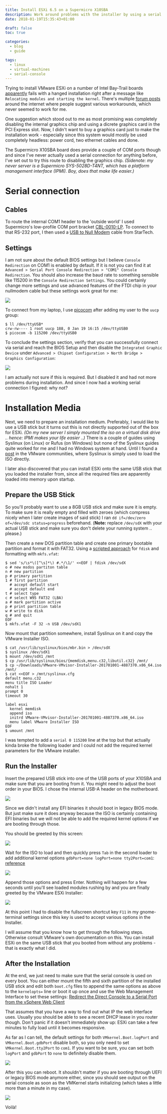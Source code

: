 ```yaml
---
title: Install ESXi 6.5 on a Supermicro X10SBA
description: Work around problems with the installer by using a serial connection.
date: 2018-01-19T15:35:43+01:00

draft: false
toc: true

categories:
  - blog
  - guide

tags:
  - linux
  - virtual-machines
  - serial-console
---
```


Trying to install VMware ESXi on a number of Intel Bay-Trail boards [apparently]
fails with a hanged installation right after a message like `Relocating modules
and starting the kernel`. There's multiple [forum posts] around the internet
where people suggest various workarounds, which never seemed to work for me.

[apparently]: https://communities.vmware.com/thread/481198
[forum posts]: https://www.vdr-portal.de/forum/index.php?thread/123723-esxi-auf-intel-baytrail-celeron-j1900-board/

One suggestion which stood out to me as most promising was completely disabling
the internal graphics chip and using a dicrete graphics card in the PCI Express
slot. Now, I didn't want to buy a graphics card just to make the installation
work - especially since this system would mostly be used completely headless:
power cord, two ethernet cables and done.

The Supermicro X10SBA board does provide a couple of COM ports though and since
I've never actually used a serial connection for anything before, I've set out
to try this route to disabling the graphics chip. _(Sidenote: my never server is
a Supermicro SYS-5028D-T4NT, which has a platform management interface (IPMI).
Boy, does that make life easier.)_

# Serial connection

## Cables

To route the internal COM1 header to the 'outside world' I used Supermicro's
low-profile COM port bracket [CBL-0010-LP]. To connect to that RS-232 port, I
then used a [USB to Null Modem] cable from StarTech.

[CBL-0010-LP]: https://www.sona.de/.187895229
[USB to Null Modem]: https://www.startech.com/Cards-Adapters/Serial-Cards-Adapters/USB-to-Null-Modem-RS232-DB9-Serial-Adapter-Cable-DCE-FTDI~ICUSB232FTN

## Settings

I am not sure about the default BIOS settings but I believe `Console
Redirection` on COM1 is enabled by default. If it is not you can find it at
`Advanced > Serial Port Console Redirection > "COM1" Console Redirection`. You
should also increase the baud rate to something sensible like 115200 in the
`Console Redirection Settings`. You could certainly change more settings and use
advanced features of the FTDI chip in your nullmodem cable but these settings
work great for me:

![](/images/install-esxi-6.5-on-a-supermicro-x10sba/6.png)

To connect from my laptop, I use [picocom](https://linux.die.net/man/8/picocom)
after adding my user to the `uucp` group:
```
$ ll /dev/ttyUSB*
crw-rw---- 1 root uucp 188, 0 Jan 19 16:15 /dev/ttyUSB0
$ picocom -b 115200 /dev/ttyUSB0
```

To conclude the settings section, verify that you can successfully connect via
serial and reach the BIOS Setup and then disable the `Integrated Graphic Device`
under `Advanced > Chipset Configuration > North Bridge > Graphics
Configuration`:

![](/images/install-esxi-6.5-on-a-supermicro-x10sba/7.png)

I am actually not sure if this is required. But I disabled it and had not
more problems during installation. And since I now had a working serial
connection I figured: why not?

# Installation Media

Next, we need to prepare an installation medium. Preferably, I would like to use
a USB stick but it turns out this is not directly supported out of the box for
ESXi. _(On my new server I simply mounted the iso on a virtual disk drive ..
hence: IPMI makes your life easier ..)_ There is a couple of guides using
Syslinux (on Linux) or Rufus (on Windows) but none of the Syslinux guides quite
worked for me and I had no Windows system at hand. Until I found a [post] in the
VMware communities, where Syslinux is simply used to load the ISO directly.

I later also discovered that you can install ESXi onto the same USB stick that
you loaded the installer from, since all the required files are apparently
loaded into memory upon startup.

## Prepare the USB Stick

So you'll probably want to use a 8GB USB stick and make sure it is empty. To
make sure it is really empty and filled with zeroes (which compress nicely when
I later create images of said stick) I ran `dd if=/dev/zero of=/dev/sdc
status=progress` beforehand. (__Note:__ replace `/dev/sdX` with your actual USB
stick and make sure you don't delete your running system .. please.)

Then create a new DOS partition table and create one primary bootable partition
and format it with FAT32. Using a [scripted approach] for `fdisk` and formatting
with `mkfs.vfat`:

[post]: https://communities.vmware.com/thread/474473
[scripted approach]: https://superuser.com/a/984637

```
$ sed 's/\s*\([^\s]*\) #.*/\1/' <<EOF | fdisk /dev/sdX
o # new msdos partiton table
n # new partition
p # primary partition
1 # first partition
  # accept default start
  # accept default end
t # select type
c # select W95 FAT32 (LBA)
a # mark partition active
p # print partition table
w # write to disk
q # and quit
EOF
$ mkfs.vfat -F 32 -n USB /dev/sdX1
```

Now mount that partition somewhere, install Syslinux on it and copy the VMware
Installer ISO.

```
$ cat /usr/lib/syslinux/bios/mbr.bin > /dev/sdX
$ syslinux /dev/sdX1
$ mount /dev/sdX1 /mnt
$ cp /usr/lib/syslinux/bios/{memdisk,menu.c32,libutil.c32} /mnt/
$ cp ~/Downloads/VMware-VMvisor-Installer-201701001-4887370.x86_64.iso /mnt/
$ cat <<EOF > /mnt/syslinux.cfg
default menu.c32
menu title ISO Loader
nohalt 1
prompt 0
timeout 30

label esxi
  kernel memdisk
  append iso
  initrd VMware-VMvisor-Installer-201701001-4887370.x86_64.iso
  menu label VMware Installer ISO
EOF
$ umount /mnt
```

I was tempted to add a `serial 0 115200` line at the top but that actually kinda
broke the following loader and I could not add the required kernel parameters
for the VMware installer.

## Run the Installer

Insert the prepared USB stick into one of the USB ports of your X10SBA and make
sure that you are booting from it. You might need to adjust the boot order in
your BIOS. I chose the internal USB-A header on the motherboard.

![](/images/install-esxi-6.5-on-a-supermicro-x10sba/4.jpg)

Since we didn't install any EFI binaries it should boot in legacy BIOS mode. But
just make sure it does anyway because the ISO is certainly containing EFI
binaries but we will not be able to add the required kernel options if we are
booting through those.

You should be greeted by this screen:

![](/images/install-esxi-6.5-on-a-supermicro-x10sba/0.png)

Wait for the ISO to load and then quickly press `Tab` in the second loader to
add additional kernel options `gdbPort=none logPort=none tty2Port=com1`:
[reference](https://docs.vmware.com/en/VMware-vSphere/6.5/com.vmware.vsphere.install.doc/GUID-B67A3552-CECA-4BF7-9487-4F36507CD99E.html)

![](/images/install-esxi-6.5-on-a-supermicro-x10sba/1.png)

Append those options and press Enter. Nothing will happen for a few seconds
until you'll see loaded modules rushing by and you are finally greeted by the
VMware ESXi Installer:

![](/images/install-esxi-6.5-on-a-supermicro-x10sba/2.png)

At this point I had to disable the fullscreen shortcut key `F11` in my
gnome-terminal settings since this key is used to accept various options in the
Installer.

I will assume that you know how to get through the following steps. Otherwise
consult VMware's own documentation on this. You can install ESXi on the same USB
stick that you booted from without any problems - that is exactly what I did.

## After the Installation

At the end, we just need to make sure that the serial console is used on every
boot. You can either mount the fifth and sixth partition of the installed USB
stick and edit both `boot.cfg` files to append the same options as above to the
`kernelopts=` line or boot it up once and use the Web Management Interface to
set these settings:
[Redirect the Direct Console to a Serial Port from the vSphere Web Client](https://docs.vmware.com/en/VMware-vSphere/6.5/com.vmware.vsphere.install.doc/GUID-FB5146D3-A732-4523-8716-1B734E0250EE.html)

That assumes that you have a way to find out what IP the web interface uses.
Usually you should be able to see a recent DHCP lease in you router though.
Don't panic if it doesn't immediately show up: ESXi can take a few minutes
to fully load until it becomes responsive.

As far as I can tell, the default settings for both `VMkernel.Boot.logPort` and
`VMkernel.Boot.gdbPort` disable both, so you only need to set
`VMkernel.Boot.tty2Port` to `com1`. If you want to be sure, you can set both 
`logPort` and `gdbPort` to `none` to definitely disable them.

![](/images/install-esxi-6.5-on-a-supermicro-x10sba/3.png)

After this you can reboot. It shouldn't matter if you are booting through UEFI
or legacy BIOS mode anymore either, since you should see output on the serial
console as soon as the VMKernel starts initializing (which takes a little more
than a minute in my case).

![](/images/install-esxi-6.5-on-a-supermicro-x10sba/5.png)

Voilà!

